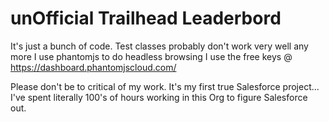 # unOfficial Trailhead Leaderbord 

It's just a bunch of code.
Test classes probably don't work very well any more
I use phantomjs to do headless browsing 
I use the free keys @
https://dashboard.phantomjscloud.com/

Please don't be to critical of my work. It's my first true Salesforce project...
I've spent literally 100's of hours working in this Org to figure Salesforce out.



